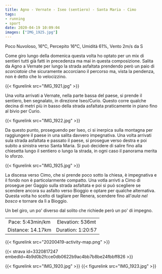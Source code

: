 ```yaml
---
title: Agno - Vernate - Iseo (sentiero) - Santa Maria - Cimo
tags:
- running
- sport
date: 2020-04-19 10:09:04
images: ["IMG_1925.jpg"]
---
```


Poco Nuvoloso, 16°C, Percepito 16°C, Umidità 61%, Vento 2m/s da S

<!--more-->

Come giro lungo della domenica questa volta ho optato per un mix di sentieri tutti già fatti in precedenza ma mai in questa composizione.
Salita da Agno a Vernate per lungo la strada asfaltata prendendo però un paio di _scorciatoie_ che sicuramente accorciano il percorso ma, vista la pendenza, non è detto che lo velocizzino.

{{< figurelink src="IMG_1921.jpg" >}}

Una volta arrivati a Vernate, nella parte bassa del paese, si prende il sentiero, ben segnalato, in direzione Iseo/Curio. Questo corre qualche decina di metri più in basso della strada asfaltata praticamente in piano fino al bivio per Curio.

{{< figurelink src="IMG_1922.jpg" >}}

Da questo punto, proseguendo per Iseo, ci si inerpica sulla montagna per raggiungere il paese in una salita davvero impegnativa. Una volta arrivati sula strada asfaltata e passato il paese, si prosegue verso destra e poi subito a sinistra verso Santa Maria.
Si può decidere di salire fino alla chiesetta lungo il sentiero o lungo la strada, in ogni caso il panorama merita lo sforzo.

{{< figurelink src="IMG_1925.jpg" >}}

La discesa verso Cimo, che si prende poco sotto la chiesa, è impegnativa e il fondo non è particolarmente compatto. Una votla arrivti a Cimo di prosegue per Gaggio sulla strada asfaltata e poi si può scegliere se scendere ancora su asfalto verso Bioggio e optare per qualche alternativa. Questa volta ho scelto di tagliare per Renera, scendere fino all'_aula nel bosco_ e tornare da lì a Bioggio.

Un bel giro, un po' diverso dal solito che richiede però un po' di impegno.


| | |
| :-: | :-: |
| Pace: 5:43min/km | Elevation: 536mt |
| Distance: 14.17km | Duration: 1:20:57 |



{{< figurelink src="20200419-activity-map.png" >}}


{{< strava id=3320817247 embedId=4b9d0b2fcce0db0622b9ac4bb7b8be24fbbff826 >}}

{{< figurelink src="IMG_1920.jpg" >}}
{{< figurelink src="IMG_1923.jpg" >}}
